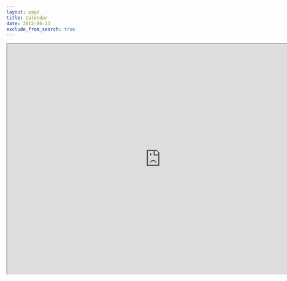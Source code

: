 ```yaml
---
layout: page
title: Calendar
date: 2012-06-13
exclude_from_search: true
---
```



<iframe src="https://www.google.com/calendar/embed?mode=WEEK&amp;height=600&amp;wkst=1&amp;bgcolor=%23FFFFFF&amp;src=n70b2sp9vhvk6ljivrhu3o0djo%40group.calendar.google.com&amp;color=%235229A3&amp;src=jd8bpv8j82kpf0tgqdc1coke44%40group.calendar.google.com&amp;color=%2328754E&amp;src=9rv8h4gq66i1pouj7fua2b7v00%40group.calendar.google.com&amp;color=%237A367A&amp;src=ao9ef2ts7pq84lkm4tav35qukc%40group.calendar.google.com&amp;color=%230D7813&amp;src=46f3nupg4t06ko4n8r14m6hhts%40group.calendar.google.com&amp;color=%23528800&amp;src=scha.davis%40gmail.com&amp;color=%23060D5E&amp;src=cboettig%40gmail.com&amp;color=%231B887A&amp;src=3b9m6ir2ltgg30uhc7mhenbk5c%40group.calendar.google.com&amp;color=%238D6F47&amp;ctz=America%2FLos_Angeles" height="600" width="800"></iframe>
